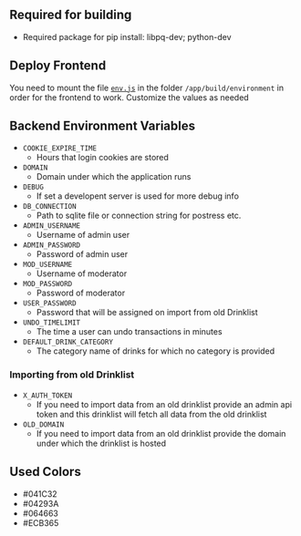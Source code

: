 ## Required for building
* Required package for pip install: libpq-dev; python-dev

## Deploy Frontend
You need to mount the file   [`env.js`](frontend/public/environment/env.js) in the folder `/app/build/environment` in order for the frontend to work. Customize the values as needed

## Backend Environment Variables
* `COOKIE_EXPIRE_TIME`
  * Hours that login cookies are stored
* `DOMAIN`
  * Domain under which the application runs
* `DEBUG`
  * If set a developent server is used for more debug info
* `DB_CONNECTION`
  * Path to sqlite file or connection string for postress etc.
* `ADMIN_USERNAME`
  * Username of admin user
* `ADMIN_PASSWORD`
  * Password of admin user
* `MOD_USERNAME`
  * Username of moderator
* `MOD_PASSWORD`
  * Password of moderator
* `USER_PASSWORD`
  * Password that will be assigned on import from old Drinklist
* `UNDO_TIMELIMIT`
  * The time a user can undo transactions in minutes
* `DEFAULT_DRINK_CATEGORY`
  * The category name of drinks for which no category is provided

### Importing from old Drinklist
* `X_AUTH_TOKEN`
  * If you need to import data from an old drinklist provide an admin api token and this drinklist will fetch all data from the old drinklist
* `OLD_DOMAIN`
  * If you need to import data from an old drinklist provide the domain under which the drinklist is hosted

## Used Colors
* #041C32
* #04293A
* #064663
* #ECB365
